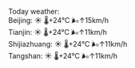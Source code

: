 Today weather:  
Beijing: ☀️ 🌡️+24°C 🌬️↑15km/h  
Tianjin: ☀️ 🌡️+24°C 🌬️↑11km/h  
Shijiazhuang: ☀️ 🌡️+24°C 🌬️↑11km/h  
Tangshan: ☀️ 🌡️+24°C 🌬️↑11km/h  
